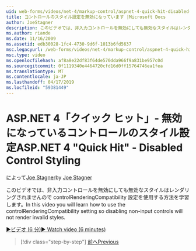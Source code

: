 ```yaml
---
uid: web-forms/videos/net-4/markup-control/aspnet-4-quick-hit-disabled-control-styling
title: コントロールのスタイル設定を無効になっています |Microsoft Docs
author: JoeStagner
description: このビデオでは、非入力コントロールを無効にしても無効なスタイルはレンダリングされませんので controlRenderingCompatibility 設定を使用する方法を学習します。
ms.author: riande
ms.date: 11/16/2009
ms.assetid: edb30028-1fc4-4730-9d6f-1013b6fd5637
msc.legacyurl: /web-forms/videos/net-4/markup-control/aspnet-4-quick-hit-disabled-control-styling
msc.type: video
ms.openlocfilehash: af8a8e22df83f64de570dda966f9a831be957c0d
ms.sourcegitcommit: 0f1119340e4464720cfd16d0ff15764746ea1fea
ms.translationtype: MT
ms.contentlocale: ja-JP
ms.lasthandoff: 04/17/2019
ms.locfileid: "59381449"
---
```

# <a name="aspnet-4-quick-hit---disabled-control-styling"></a><span data-ttu-id="b8f6c-103">ASP.NET 4「クイック ヒット」- 無効になっているコントロールのスタイル設定</span><span class="sxs-lookup"><span data-stu-id="b8f6c-103">ASP.NET 4 "Quick Hit" - Disabled Control Styling</span></span>

<span data-ttu-id="b8f6c-104">によって[Joe Stagner](https://github.com/JoeStagner)</span><span class="sxs-lookup"><span data-stu-id="b8f6c-104">by [Joe Stagner](https://github.com/JoeStagner)</span></span>

<span data-ttu-id="b8f6c-105">このビデオでは、非入力コントロールを無効にしても無効なスタイルはレンダリングされませんので controlRenderingCompatibility 設定を使用する方法を学習します。</span><span class="sxs-lookup"><span data-stu-id="b8f6c-105">In this video you will learn how to use the controlRenderingCompatibility setting so disabling non-input controls will not render invalid styles.</span></span> 

[<span data-ttu-id="b8f6c-106">&#9654;ビデオ (6 分)</span><span class="sxs-lookup"><span data-stu-id="b8f6c-106">&#9654; Watch video (6 minutes)</span></span>](https://channel9.msdn.com/Blogs/ASP-NET-Site-Videos/aspnet-4-quick-hit-disabled-control-styling)

> [!div class="step-by-step"]
> [<span data-ttu-id="b8f6c-107">前へ</span><span class="sxs-lookup"><span data-stu-id="b8f6c-107">Previous</span></span>](aspnet-4-quick-hit-hidden-field-divs.md)

